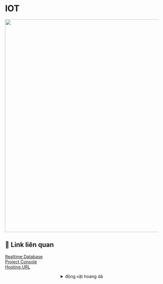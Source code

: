
# IOT


<p align="center">
  <img width="700" align="center" src="https://c.tenor.com/hVmM21uY9hEAAAAC/homer-simpson.gif" />
</p>


## 📝 Link liên quan

[Realtime Database](https://console.firebase.google.com/u/0/project/test-zkz/database/test-zkz-default-rtdb/data)<br />
[Project Console](https://console.firebase.google.com/project/test-zkz/overview) <br />
[Hosting URL](https://test-zkz.web.app)


<details align="center">
<summary>động vật hoang dã</summary>
<p align="center">

  
| Họ và Tên | MSSV |
|-----:|---------------|
|Bùi Tấn Đạt|B2012493|
|Nguyễn Hoàng Khiêm|B2012510|
|Lê Phú Nhuận |B2012453|
|Lê Thành Trung|B2012477|
|Lê Minh Nhựt|B2012454|
|Nguyễn Thành Nhân|B2012452|


</p>
</details>
